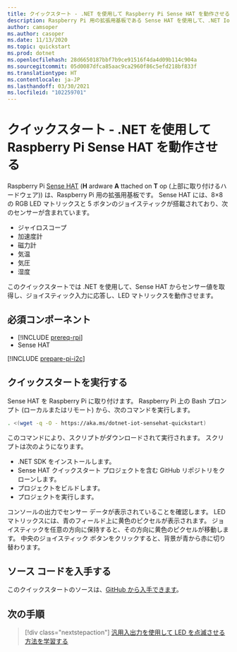 ```yaml
---
title: クイックスタート - .NET を使用して Raspberry Pi Sense HAT を動作させる
description: Raspberry Pi 用の拡張用基板である Sense HAT を使用して、.NET IoT ライブラリの使用を 5 分で開始します。
author: camsoper
ms.author: casoper
ms.date: 11/13/2020
ms.topic: quickstart
ms.prod: dotnet
ms.openlocfilehash: 28d6650187bbf7b9ce91516f4da4d09b114c904a
ms.sourcegitcommit: 05d0087dfca85aac9ca2960f86c5efd218bf833f
ms.translationtype: HT
ms.contentlocale: ja-JP
ms.lasthandoff: 03/30/2021
ms.locfileid: "102259701"
---
```

# <a name="quickstart---use-net-to-drive-a-raspberry-pi-sense-hat"></a>クイックスタート - .NET を使用して Raspberry Pi Sense HAT を動作させる

Raspberry Pi [Sense HAT](https://www.raspberrypi.org/products/sense-hat/) (**H** ardware **A** ttached on **T** op (上部に取り付けるハードウェア)) は、Raspberry Pi 用の拡張用基板です。 Sense HAT には、8×8 の RGB LED マトリックスと 5 ボタンのジョイスティックが搭載されており、次のセンサーが含まれています。

- ジャイロスコープ
- 加速度計
- 磁力計
- 気温
- 気圧
- 湿度

このクイックスタートでは .NET を使用して、Sense HAT からセンサー値を取得し、ジョイスティック入力に応答し、LED マトリックスを動作させます。

## <a name="prerequisites"></a>必須コンポーネント

- [!INCLUDE [prereq-rpi](../includes/prereq-rpi.md)]
- Sense HAT

[!INCLUDE [prepare-pi-i2c](../includes/prepare-pi-i2c.md)]

## <a name="run-the-quickstart"></a>クイックスタートを実行する

Sense HAT を Raspberry Pi に取り付けます。 Raspberry Pi 上の Bash プロンプト (ローカルまたはリモート) から、次のコマンドを実行します。

```bash
. <(wget -q -O - https://aka.ms/dotnet-iot-sensehat-quickstart)
```

このコマンドにより、スクリプトがダウンロードされて実行されます。 スクリプトは次のようになります。

- .NET SDK をインストールします。
- Sense HAT クイックスタート プロジェクトを含む GitHub リポジトリをクローンします。
- プロジェクトをビルドします。
- プロジェクトを実行します。

コンソールの出力でセンサー データが表示されていることを確認します。 LED マトリックスには、青のフィールド上に黄色のピクセルが表示されます。 ジョイスティックを任意の方向に保持すると、その方向に黄色のピクセルが移動します。 中央のジョイスティック ボタンをクリックすると、背景が青から赤に切り替わります。

## <a name="get-the-source-code"></a>ソース コードを入手する

このクイックスタートのソースは、[GitHub から入手できます](https://github.com/MicrosoftDocs/dotnet-iot-assets/tree/master/quickstarts/SenseHat.Quickstart)。

## <a name="next-steps"></a>次の手順

> [!div class="nextstepaction"]
> [汎用入出力を使用して LED を点滅させる方法を学習する](../tutorials/blink-led.md)
